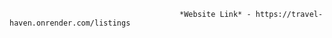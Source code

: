                                           *Website Link* - https://travel-haven.onrender.com/listings
